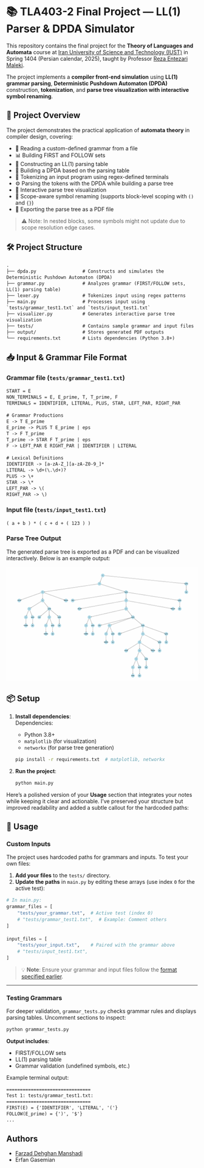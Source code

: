 # 📚 TLA403-2 Final Project — LL(1) Parser & DPDA Simulator
This repository contains the final project for the **Theory of Languages and Automata** course at [Iran University of Science and Technology (IUST)](https://www.iust.ac.ir/) in Spring 1404 (Persian calendar, 2025), taught by Professor [Reza Entezari Maleki](https://its.iust.ac.ir/profile/entezari).

The project implements a **compiler front-end simulation** using **LL(1) grammar parsing**, **Deterministic Pushdown Automaton (DPDA)** construction, **tokenization**, and **parse tree visualization with interactive symbol renaming**.

## 📖 Project Overview

The project demonstrates the practical application of **automata theory** in compiler design, covering:

- 📖 Reading a custom-defined grammar from a file
- 📊 Building FIRST and FOLLOW sets
- 📑 Constructing an LL(1) parsing table
- 🤖 Building a DPDA based on the parsing table
- 📝 Tokenizing an input program using regex-defined terminals
- ⚙️ Parsing the tokens with the DPDA while building a parse tree
- 🌳 Interactive parse tree visualization
- 🔀 Scope-aware symbol renaming (supports block-level scoping with `()` and `{}`)
- 📄 Exporting the parse tree as a PDF file

> ⚠️ Note: In nested blocks, some symbols might not update due to scope resolution edge cases.

## 🛠️ Project Structure  
```plaintext
.
├── dpda.py                 # Constructs and simulates the Deterministic Pushdown Automaton (DPDA)
├── grammar.py              # Analyzes grammar (FIRST/FOLLOW sets, LL(1) parsing table)
├── lexer.py                # Tokenizes input using regex patterns
├── main.py                 # Processes input using `tests/grammar_test1.txt` and `tests/input_test1.txt`
├── visualizer.py           # Generates interactive parse tree visualization
├── tests/                  # Contains sample grammar and input files
├── output/                 # Stores generated PDF outputs
└── requirements.txt        # Lists dependencies (Python 3.8+)
``` 


## 📥 Input & Grammar File Format

### Grammar file (`tests/grammar_test1.txt`)

```plaintext
START = E
NON_TERMINALS = E, E_prime, T, T_prime, F
TERMINALS = IDENTIFIER, LITERAL, PLUS, STAR, LEFT_PAR, RIGHT_PAR

# Grammar Productions
E -> T E_prime
E_prime -> PLUS T E_prime | eps
T -> F T_prime
T_prime -> STAR F T_prime | eps
F -> LEFT_PAR E RIGHT_PAR | IDENTIFIER | LITERAL

# Lexical Definitions
IDENTIFIER -> [a-zA-Z_][a-zA-Z0-9_]*
LITERAL -> \d+(\.\d+)?
PLUS -> \+
STAR -> \*
LEFT_PAR -> \(
RIGHT_PAR -> \)
```

### Input file (`tests/input_test1.txt`)

```plaintext
( a + b ) * ( c + d + ( 123 ) )
```

### Parse Tree Output 

The generated parse tree is exported as a PDF and can be visualized interactively. Below is an example output:

![test1](tests\test1_result.png)

## 📦 Setup  
1. **Install dependencies**:  
    Dependencies:
    - Python 3.8+
    - `matplotlib` (for visualization)
    - `networkx` (for parse tree generation)

   ```bash
   pip install -r requirements.txt  # matplotlib, networkx
   ```  
2. **Run the project**:  
   ```bash
   python main.py
   ```  

Here’s a polished version of your **Usage** section that integrates your notes while keeping it clear and actionable. I’ve preserved your structure but improved readability and added a subtle callout for the hardcoded paths:

## 📝 Usage  

### Custom Inputs  
The project uses hardcoded paths for grammars and inputs. To test your own files:  
1. **Add your files** to the `tests/` directory.  
2. **Update the paths** in `main.py` by editing these arrays (use index `0` for the active test):  

```python
# In main.py:
grammar_files = [
    "tests/your_grammar.txt",  # Active test (index 0)
    # "tests/grammar_test1.txt",  # Example: Comment others
]

input_files = [
    "tests/your_input.txt",    # Paired with the grammar above
    # "tests/input_test1.txt",
]
```  
> 💡 **Note**: Ensure your grammar and input files follow the [format specified earlier](#-input--grammar-file-format).

---

### Testing Grammars  
For deeper validation, `grammar_tests.py` checks grammar rules and displays parsing tables. Uncomment sections to inspect:  
```bash
python grammar_tests.py
```  
**Output includes**:  
- FIRST/FOLLOW sets  
- LL(1) parsing table  
- Grammar validation (undefined symbols, etc.)  

Example terminal output:  
```plaintext
===============================
Test 1: tests/grammar_test1.txt:
===============================
FIRST(E) = {'IDENTIFIER', 'LITERAL', '('}
FOLLOW(E_prime) = {')', '$'}
...
```

## Authors

* [Farzad Dehghan Manshadi](https://github.com/farzaddm)
* Erfan Gasemian